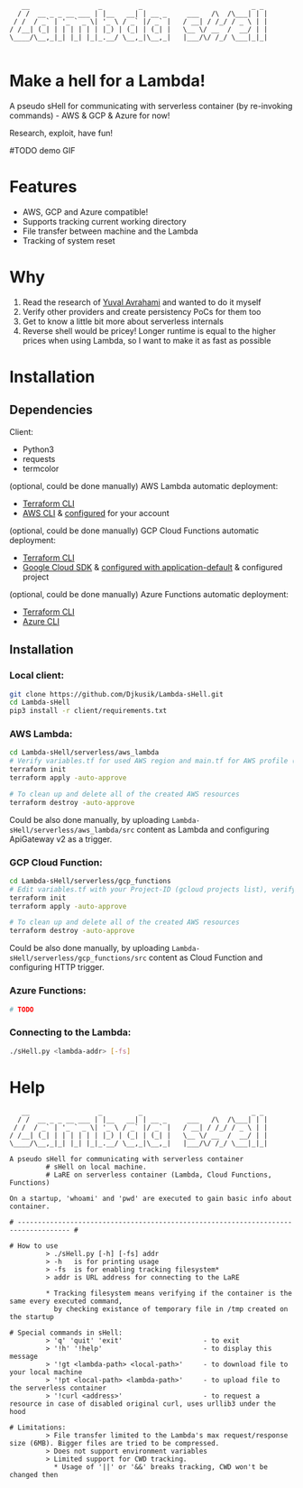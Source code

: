 
```
   __                 _         _                           _ _ 
  / /  __ _ _ __ ___ | |__   __| | __ _     ___   /\  /\___| | |
 / /  / _` | '_ ` _ \| '_ \ / _` |/ _` |   / __| / /_/ / _ \ | |
/ /__| (_| | | | | | | |_) | (_| | (_| |   \__ \/ __  /  __/ | |
\____/\__,_|_| |_| |_|_.__/ \__,_|\__,_|   |___/\/ /_/ \___|_|_|
                                                              
```
# Make a hell for a Lambda! 

A pseudo sHell for communicating with serverless container (by re-invoking commands) - AWS & GCP & Azure for now!

Research, exploit, have fun!

#TODO demo GIF

# Features
- AWS, GCP and Azure compatible!
- Supports tracking current working directory
- File transfer between machine and the Lambda
- Tracking of system reset

# Why

1. Read the research of [Yuval Avrahami](https://unit42.paloaltonetworks.com/gaining-persistency-vulnerable-lambdas/) and wanted to do it myself
2. Verify other providers and create persistency PoCs for them too
3. Get to know a little bit more about serverless internals
4. Reverse shell would be pricey! Longer runtime is equal to the higher prices when using Lambda, so I want to make it as fast as possible
# Installation 

## Dependencies

Client: 
* Python3
* requests
* termcolor  

(optional, could be done manually) AWS Lambda automatic deployment:
* [Terraform CLI](https://learn.hashicorp.com/tutorials/terraform/install-cli)
* [AWS CLI](https://docs.aws.amazon.com/cli/latest/userguide/cli-chap-install.html) & [configured](https://docs.aws.amazon.com/cli/latest/userguide/cli-configure-quickstart.html) for your account

(optional, could be done manually) GCP Cloud Functions automatic deployment:
* [Terraform CLI](https://learn.hashicorp.com/tutorials/terraform/install-cli)
* [Google Cloud SDK](https://cloud.google.com/sdk/docs/install) & [configured with application-default](https://cloud.google.com/sdk/gcloud/reference/auth/application-default) & configured project

(optional, could be done manually) Azure Functions automatic deployment:
* [Terraform CLI](https://learn.hashicorp.com/tutorials/terraform/install-cli)
* [Azure CLI](https://docs.microsoft.com/en-us/cli/azure/install-azure-cli)

## Installation

### Local client:
```bash 
git clone https://github.com/Djkusik/Lambda-sHell.git
cd Lambda-sHell
pip3 install -r client/requirements.txt
```
    
### AWS Lambda:  
```bash
cd Lambda-sHell/serverless/aws_lambda
# Verify variables.tf for used AWS region and main.tf for AWS profile (using default)
terraform init
terraform apply -auto-approve

# To clean up and delete all of the created AWS resources
terraform destroy -auto-approve
```
Could be also done manually, by uploading ```Lambda-sHell/serverless/aws_lambda/src``` content as Lambda and configuring ApiGateway v2 as a trigger.

### GCP Cloud Function:
```bash
cd Lambda-sHell/serverless/gcp_functions
# Edit variables.tf with your Project-ID (gcloud projects list), verify region, remember to set gcloud auth application-default login
terraform init
terraform apply -auto-approve

# To clean up and delete all of the created AWS resources
terraform destroy -auto-approve
```
Could be also done manually, by uploading ```Lambda-sHell/serverless/gcp_functions/src``` content as Cloud Function and configuring HTTP trigger.

### Azure Functions:
```bash
# TODO
```

### Connecting to the Lambda:
```bash
./sHell.py <lambda-addr> [-fs]
```
# Help
```
   __                 _         _                           _ _ 
  / /  __ _ _ __ ___ | |__   __| | __ _     ___   /\  /\___| | |
 / /  / _` | '_ ` _ \| '_ \ / _` |/ _` |   / __| / /_/ / _ \ | |
/ /__| (_| | | | | | | |_) | (_| | (_| |   \__ \/ __  /  __/ | |
\____/\__,_|_| |_| |_|_.__/ \__,_|\__,_|   |___/\/ /_/ \___|_|_|

A pseudo sHell for communicating with serverless container
         # sHell on local machine.
         # LaRE on serverless container (Lambda, Cloud Functions, Functions)

On a startup, 'whoami' and 'pwd' are executed to gain basic info about container.

# ----------------------------------------------------------------------------------- #

# How to use
         > ./sHell.py [-h] [-fs] addr
         > -h   is for printing usage
         > -fs  is for enabling tracking filesystem*
         > addr is URL address for connecting to the LaRE

         * Tracking filesystem means verifying if the container is the same every executed command,
           by checking existance of temporary file in /tmp created on the startup

# Special commands in sHell:
         > 'q' 'quit' 'exit'                    - to exit
         > '!h' '!help'                         - to display this message
         > '!gt <lambda-path> <local-path>'     - to download file to your local machine
         > '!pt <local-path> <lambda-path>'     - to upload file to the serverless container
         > '!curl <address>'                    - to request a resource in case of disabled original curl, uses urllib3 under the hood

# Limitations:
         > File transfer limited to the Lambda's max request/response size (6MB). Bigger files are tried to be compressed.
         > Does not support environment variables
         > Limited support for CWD tracking.
           * Usage of '||' or '&&' breaks tracking, CWD won't be changed then
```
